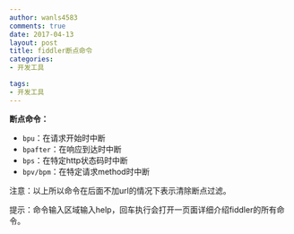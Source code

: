 ```yaml
---
author: wanls4583
comments: true
date: 2017-04-13
layout: post
title: fiddler断点命令
categories:
- 开发工具

tags:
- 开发工具
---
```


**断点命令：**

- `bpu`：在请求开始时中断
- `bpafter`：在响应到达时中断
- `bps`：在特定http状态码时中断
- `bpv/bpm`：在特定请求method时中断

注意：以上所以命令在后面不加url的情况下表示清除断点过滤。

提示：命令输入区域输入help，回车执行会打开一页面详细介绍fiddler的所有命令。
